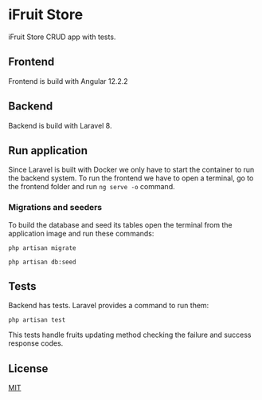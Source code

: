 # iFruit Store

iFruit Store CRUD app with tests.

## Frontend
Frontend is build with Angular 12.2.2 

## Backend
Backend is build with Laravel 8.

## Run application
Since Laravel is built with Docker we only have to start the container to run the backend system.
To run the frontend we have to open a terminal, go to the frontend folder and run `ng serve -o` command.

### Migrations and seeders
To build the database and seed its tables open the terminal from the application image and run these commands:

`php artisan migrate`

`php artisan db:seed`

## Tests
Backend has tests. Laravel provides a command to run them:

`php artisan test`

This tests handle fruits updating method checking the failure and success response codes.

## License
[MIT](https://choosealicense.com/licenses/mit/)